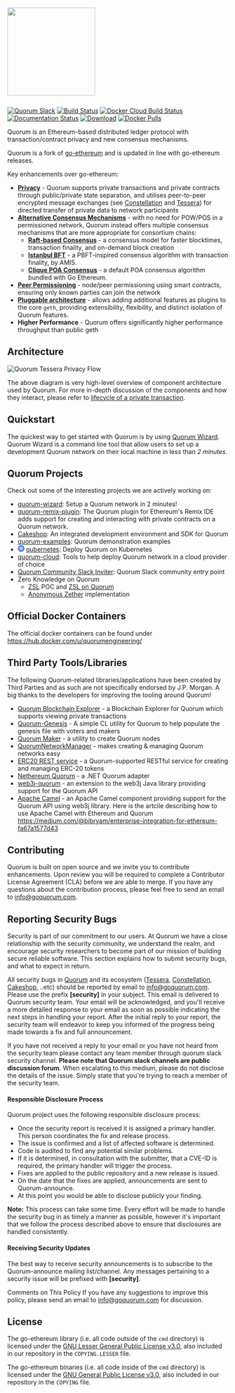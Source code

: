 # <img src="https://raw.githubusercontent.com/jpmorganchase/quorum/master/logo.png" width="200" height="200"/>

<a href="https://www.goquorum.com/slack-inviter" target="_blank" rel="noopener"><img title="Quorum Slack" src="https://93ecjxb0d3.execute-api.us-east-1.amazonaws.com/Express/badge.svg" alt="Quorum Slack" /></a>
[![Build Status](https://travis-ci.org/jpmorganchase/quorum.svg?branch=master)](https://travis-ci.org/jpmorganchase/quorum)
[![Docker Cloud Build Status](https://img.shields.io/docker/cloud/build/quorumengineering/quorum)](https://hub.docker.com/r/quorumengineering/quorum/builds)
[![Documentation Status](https://readthedocs.org/projects/goquorum/badge/?version=latest)](http://docs.goquorum.com/en/latest/?badge=latest)
[![Download](https://api.bintray.com/packages/quorumengineering/quorum/geth/images/download.svg)](https://bintray.com/quorumengineering/quorum/geth/_latestVersion)
[![Docker Pulls](https://img.shields.io/docker/pulls/quorumengineering/quorum)](https://hub.docker.com/r/quorumengineering/quorum)

Quorum is an Ethereum-based distributed ledger protocol with transaction/contract privacy and new consensus mechanisms.

Quorum is a fork of [go-ethereum](https://github.com/ethereum/go-ethereum) and is updated in line with go-ethereum releases.

Key enhancements over go-ethereum:

* [__Privacy__](http://docs.goquorum.com/en/latest/Privacy/Overview/) - Quorum supports private transactions and private contracts through public/private state separation, and utilises peer-to-peer encrypted message exchanges (see [Constellation](https://github.com/jpmorganchase/constellation) and [Tessera](https://github.com/jpmorganchase/tessera)) for directed transfer of private data to network participants
* [__Alternative Consensus Mechanisms__](http://docs.goquorum.com/en/latest/Consensus/Consensus/) - with no need for POW/POS in a permissioned network, Quorum instead offers multiple consensus mechanisms that are more appropriate for consortium chains:
    * [__Raft-based Consensus__](http://docs.goquorum.com/en/latest/Consensus/raft/raft/) - a consensus model for faster blocktimes, transaction finality, and on-demand block creation
    * [__Istanbul BFT__](http://docs.goquorum.com/en/latest/Consensus/ibft/ibft/) - a PBFT-inspired consensus algorithm with transaction finality, by AMIS.
    * [__Clique POA Consensus__](https://github.com/ethereum/EIPs/issues/225) - a default POA consensus algorithm bundled with Go Ethereum.
* [__Peer Permissioning__](http://docs.goquorum.com/en/latest/Permissioning/Overview/) - node/peer permissioning using smart contracts, ensuring only known parties can join the network
* [__Pluggable architecture__](http://docs.goquorum.com/en/latest/PluggableArchitecture/Overview/) -  allows adding additional features as plugins to the core `geth`, providing extensibility, flexibility, and distinct isolation of Quorum features.
* __Higher Performance__ - Quorum offers significantly higher performance throughput than public geth

## Architecture

![Quorum Tessera Privacy Flow](https://github.com/jpmorganchase/quorum/blob/master/docs/Quorum%20Design.png)

The above diagram is very high-level overview of component architecture used by Quorum. For more in-depth discussion of the components and how they interact, please refer to [lifecycle of a private transaction](http://docs.goquorum.com/en/latest/Privacy/Lifecycle-of-a-private-transaction/).

## Quickstart
The quickest way to get started with Quorum is by using [Quorum Wizard](http://docs.goquorum.com/en/latest/Wizard/GettingStarted/). Quorum Wizard is a command line tool that allow users to set up a development Quorum network on their local machine in less than *2 minutes*.

## Quorum Projects

Check out some of the interesting projects we are actively working on: 

* [quorum-wizard](http://docs.goquorum.com/en/latest/Wizard/GettingStarted/): Setup a Quorum network in 2 minutes!
* [quorum-remix-plugin](http://docs.goquorum.com/en/latest/RemixPlugin/Overview/): The Quorum plugin for Ethereum's Remix IDE adds support for creating and interacting with private contracts on a Quorum network.
* [Cakeshop](http://docs.goquorum.com/en/latest/Cakeshop/Overview/): An integrated development environment and SDK for Quorum
* [quorum-examples](http://docs.goquorum.com/en/latest/Getting%20Started/Quorum-Examples/): Quorum demonstration examples
* <img src="docs/images/qubernetes/k8s-logo.png" width="15"/> [qubernetes](https://github.com/jpmorganchase/qubernetes): Deploy Quorum on Kubernetes  
* [quorum-cloud](https://github.com/jpmorganchase/quorum-cloud): Tools to help deploy Quorum network in a cloud provider of choice
* [Quorum Community Slack Inviter](https://www.goquorum.com/slack-inviter): Quorum Slack community entry point
* Zero Knowledge on Quorum
   * [ZSL](https://github.com/Krish1979/quorum/blob/Doc-update/docs/Quorum%20Projects/ZSL/ZSL%20Proof%20of%20Concept.md#overview) POC and [ZSL on Quorum](https://github.com/jpmorganchase/zsl-q/blob/master/README.md)
   * [Anonymous Zether](https://github.com/jpmorganchase/anonymous-zether) implementation



## Official Docker Containers
The official docker containers can be found under https://hub.docker.com/u/quorumengineering/ 

## Third Party Tools/Libraries

The following Quorum-related libraries/applications have been created by Third Parties and as such are not specifically endorsed by J.P. Morgan.  A big thanks to the developers for improving the tooling around Quorum!

* [Quorum Blockchain Explorer](https://github.com/blk-io/epirus-free) - a Blockchain Explorer for Quorum which supports viewing private transactions
* [Quorum-Genesis](https://github.com/davebryson/quorum-genesis) - A simple CL utility for Quorum to help populate the genesis file with voters and makers
* [Quorum Maker](https://github.com/synechron-finlabs/quorum-maker/) - a utility to create Quorum nodes
* [QuorumNetworkManager](https://github.com/ConsenSys/QuorumNetworkManager) - makes creating & managing Quorum networks easy
* [ERC20 REST service](https://github.com/blk-io/erc20-rest-service) - a Quorum-supported RESTful service for creating and managing ERC-20 tokens
* [Nethereum Quorum](https://github.com/Nethereum/Nethereum/tree/master/src/Nethereum.Quorum) - a .NET Quorum adapter
* [web3j-quorum](https://github.com/web3j/web3j-quorum) - an extension to the web3j Java library providing support for the Quorum API
* [Apache Camel](http://github.com/apache/camel) - an Apache Camel component providing support for the Quorum API using web3j library. Here is the artcile describing how to use Apache Camel with Ethereum and Quorum https://medium.com/@bibryam/enterprise-integration-for-ethereum-fa67a1577d43

## Contributing
Quorum is built on open source and we invite you to contribute enhancements. Upon review you will be required to complete a Contributor License Agreement (CLA) before we are able to merge. If you have any questions about the contribution process, please feel free to send an email to [info@goquorum.com](mailto:info@goquorum.com).

## Reporting Security Bugs
Security is part of our commitment to our users. At Quorum we have a close relationship with the security community, we understand the realm, and encourage security researchers to become part of our mission of building secure reliable software. This section explains how to submit security bugs, and what to expect in return.

All security bugs in [Quorum](https://github.com/jpmorganchase/quorum) and its ecosystem ([Tessera](https://github.com/jpmorganchase/tessera), [Constellation](https://github.com/jpmorganchase/constellation), [Cakeshop](https://github.com/jpmorganchase/cakeshop), ..etc)  should be reported by email to [info@goquorum.com](mailto:info@goquorum.com). Please use the prefix **[security]** in your subject. This email is delivered to Quorum security team. Your email will be acknowledged, and you'll receive a more detailed response to your email as soon as possible indicating the next steps in handling your report. After the initial reply to your report, the security team will endeavor to keep you informed of the progress being made towards a fix and full announcement.

If you have not received a reply to your email or you have not heard from the security team please contact any team member through quorum slack security channel. **Please note that Quorum slack channels are public discussion forum**. When escalating to this medium, please do not disclose the details of the issue. Simply state that you're trying to reach a member of the security team.

#### Responsible Disclosure Process
Quorum project uses the following responsible disclosure process:

- Once the security report is received it is assigned a primary handler. This person coordinates the fix and release process.
- The issue is confirmed and a list of affected software is determined.
- Code is audited to find any potential similar problems.
- If it is determined, in consultation with the submitter, that a CVE-ID is required, the primary handler will trigger the process.
- Fixes are applied to the public repository and a new release is issued.
- On the date that the fixes are applied, announcements are sent to Quorum-announce.
- At this point you would be able to disclose publicly your finding.

**Note:** This process can take some time. Every effort will be made to handle the security bug in as timely a manner as possible, however it's important that we follow the process described above to ensure that disclosures are handled consistently.  

#### Receiving Security Updates
The best way to receive security announcements is to subscribe to the Quorum-announce mailing list/channel. Any messages pertaining to a security issue will be prefixed with **[security]**.

Comments on This Policy
If you have any suggestions to improve this policy, please send an email to info@goquorum.com for discussion.

## License

The go-ethereum library (i.e. all code outside of the `cmd` directory) is licensed under the
[GNU Lesser General Public License v3.0](https://www.gnu.org/licenses/lgpl-3.0.en.html), also
included in our repository in the `COPYING.LESSER` file.

The go-ethereum binaries (i.e. all code inside of the `cmd` directory) is licensed under the
[GNU General Public License v3.0](https://www.gnu.org/licenses/gpl-3.0.en.html), also included
in our repository in the `COPYING` file.
